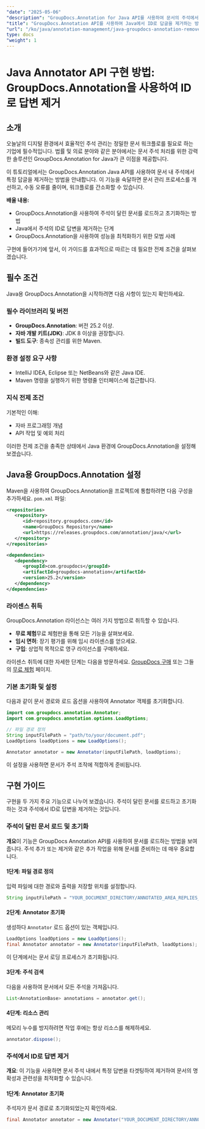 ```yaml
---
"date": "2025-05-06"
"description": "GroupDocs.Annotation for Java API를 사용하여 문서의 주석에서 답글을 제거하는 방법을 알아보세요. 이 단계별 가이드를 통해 문서 관리를 더욱 효율적으로 개선하세요."
"title": "GroupDocs.Annotation API를 사용하여 Java에서 ID로 답글을 제거하는 방법"
"url": "/ko/java/annotation-management/java-groupdocs-annotation-remove-replies-by-id/"
type: docs
"weight": 1
---
```


# Java Annotator API 구현 방법: GroupDocs.Annotation을 사용하여 ID로 답변 제거

## 소개

오늘날의 디지털 환경에서 효율적인 주석 관리는 정밀한 문서 워크플로를 필요로 하는 기업에 필수적입니다. 법률 및 의료 분야와 같은 분야에서는 문서 주석 처리를 위한 강력한 솔루션인 GroupDocs.Annotation for Java가 큰 이점을 제공합니다.

이 튜토리얼에서는 GroupDocs.Annotation Java API를 사용하여 문서 내 주석에서 특정 답글을 제거하는 방법을 안내합니다. 이 기능을 숙달하면 문서 관리 프로세스를 개선하고, 수동 오류를 줄이며, 워크플로를 간소화할 수 있습니다.

**배울 내용:**
- GroupDocs.Annotation을 사용하여 주석이 달린 문서를 로드하고 초기화하는 방법
- Java에서 주석의 ID로 답변을 제거하는 단계
- GroupDocs.Annotation을 사용하여 성능을 최적화하기 위한 모범 사례

구현에 들어가기에 앞서, 이 가이드를 효과적으로 따르는 데 필요한 전제 조건을 살펴보겠습니다.

## 필수 조건

Java용 GroupDocs.Annotation을 시작하려면 다음 사항이 있는지 확인하세요.

### 필수 라이브러리 및 버전
- **GroupDocs.Annotation**: 버전 25.2 이상.
- **자바 개발 키트(JDK)**: JDK 8 이상을 권장합니다.
- **빌드 도구**: 종속성 관리를 위한 Maven.

### 환경 설정 요구 사항
- IntelliJ IDEA, Eclipse 또는 NetBeans와 같은 Java IDE.
- Maven 명령을 실행하기 위한 명령줄 인터페이스에 접근합니다.

### 지식 전제 조건
기본적인 이해:
- 자바 프로그래밍 개념
- API 작업 및 예외 처리

이러한 전제 조건을 충족한 상태에서 Java 환경에 GroupDocs.Annotation을 설정해 보겠습니다.

## Java용 GroupDocs.Annotation 설정

Maven을 사용하여 GroupDocs.Annotation을 프로젝트에 통합하려면 다음 구성을 추가하세요. `pom.xml` 파일:

```xml
<repositories>
   <repository>
      <id>repository.groupdocs.com</id>
      <name>GroupDocs Repository</name>
      <url>https://releases.groupdocs.com/annotation/java/</url>
   </repository>
</repositories>

<dependencies>
   <dependency>
      <groupId>com.groupdocs</groupId>
      <artifactId>groupdocs-annotation</artifactId>
      <version>25.2</version>
   </dependency>
</dependencies>
```

### 라이센스 취득
GroupDocs.Annotation 라이선스는 여러 가지 방법으로 취득할 수 있습니다.
- **무료 체험**무료 체험판을 통해 모든 기능을 살펴보세요.
- **임시 면허**: 장기 평가를 위해 임시 라이센스를 얻으세요.
- **구입**: 상업적 목적으로 영구 라이선스를 구매하세요.

라이센스 취득에 대한 자세한 단계는 다음을 방문하세요. [GroupDocs 구매](https://purchase.groupdocs.com/buy) 또는 그들의 [무료 체험](https://releases.groupdocs.com/annotation/java/) 페이지.

### 기본 초기화 및 설정
다음과 같이 문서 경로와 로드 옵션을 사용하여 Annotator 객체를 초기화합니다.

```java
import com.groupdocs.annotation.Annotator;
import com.groupdocs.annotation.options.LoadOptions;

// 파일 경로 정의
String inputFilePath = "path/to/your/document.pdf";
LoadOptions loadOptions = new LoadOptions();

Annotator annotator = new Annotator(inputFilePath, loadOptions);
```

이 설정을 사용하면 문서가 주석 조작에 적합하게 준비됩니다.

## 구현 가이드

구현을 두 가지 주요 기능으로 나누어 보겠습니다. 주석이 달린 문서를 로드하고 초기화하는 것과 주석에서 ID로 답변을 제거하는 것입니다.

### 주석이 달린 문서 로드 및 초기화

**개요**이 기능은 GroupDocs Annotation API를 사용하여 문서를 로드하는 방법을 보여줍니다. 주석 추가 또는 제거와 같은 추가 작업을 위해 문서를 준비하는 데 매우 중요합니다.

#### 1단계: 파일 경로 정의
입력 파일에 대한 경로와 출력을 저장할 위치를 설정합니다.
```java
String inputFilePath = "YOUR_DOCUMENT_DIRECTORY/ANNOTATED_AREA_REPLIES_5";
```

#### 2단계: Annotator 초기화
생성하다 `Annotator` 로드 옵션이 있는 객체입니다.
```java
LoadOptions loadOptions = new LoadOptions();
final Annotator annotator = new Annotator(inputFilePath, loadOptions);
```
이 단계에서는 문서 로딩 프로세스가 초기화됩니다.

#### 3단계: 주석 검색
다음을 사용하여 문서에서 모든 주석을 가져옵니다.
```java
List<AnnotationBase> annotations = annotator.get();
```

#### 4단계: 리소스 관리
메모리 누수를 방지하려면 작업 후에는 항상 리소스를 해제하세요.
```java
annotator.dispose();
```

### 주석에서 ID로 답변 제거

**개요**: 이 기능을 사용하면 문서 주석 내에서 특정 답변을 타겟팅하여 제거하여 문서의 명확성과 관련성을 최적화할 수 있습니다.

#### 1단계: Annotator 초기화
주석자가 문서 경로로 초기화되었는지 확인하세요.
```java
final Annotator annotator = new Annotator("YOUR_DOCUMENT_DIRECTORY/ANNOTATED_AREA_REPLIES_5